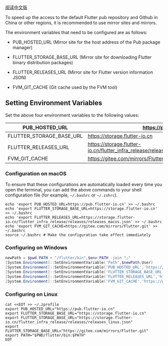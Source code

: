 [阅读中文版](https://github.com/xtcel/flubox/blob/master/how_to_configure_env.md)

To speed up the access to the default Flutter pub repository and Github in China or other regions, it is recommended to use mirror sites and mirrors.

The environment variables that need to be configured are as follows:

- PUB_HOSTED_URL (Mirror site for the host address of the Pub package manager)

- FLUTTER_STORAGE_BASE_URL (Mirror site for downloading Flutter binary distribution packages)

- FLUTTER_RELEASES_URL (Mirror site for Flutter version information JSON)

- FVM_GIT_CACHE (Git cache used by the FVM tool)

## Setting Environment Variables

Set the above four environment variables to the following values:

| PUB_HOSTED_URL           | https://pub.flutter-io.cn                                                                      |
| ------------------------ | ---------------------------------------------------------------------------------------------- |
| FLUTTER_STORAGE_BASE_URL | https://storage.flutter-io.cn                                                                  |
| FLUTTER_RELEASES_URL     | https://storage.flutter-io.cn/flutter_infra_release/releases/releases_macos/windows/linux.json |
| FVM_GIT_CACHE            | https://gitee.com/mirrors/Flutter.git                                                          |

### Configuration on macOS

To ensure that these configurations are automatically loaded every time you open the terminal, you can add the above commands to your shell configuration file (for example, `~/.bashrc` or `~/.zshrc`).

```shell
echo 'export PUB_HOSTED_URL=https://pub.flutter-io.cn' >> ~/.bashrc
echo 'export FLUTTER_STORAGE_BASE_URL=https://storage.flutter-io.cn' >> ~/.bashrc
echo 'export FLUTTER_RELEASES_URL=https://storage.flutter-io.cn/flutter_infra_release/releases/releases_macos.json' >> ~/.bashrc
echo 'export FVM_GIT_CACHE=https://gitee.com/mirrors/Flutter.git' >> ~/.bashrc
source ~/.bashrc # Make the configuration take effect immediately
```

### Configuring on Windows

```powershell
newPath = $pwd.PATH + "/flutter/bin",$env:PATH -join ";"
[System.Environment]::SetEnvironmentVariable('Path',$newPath,User)
[System.Environment]::SetEnvironmentVariable('PUB_HOSTED_URL','https://pub.flutter-io.cn',User)
[System.Environment]::SetEnvironmentVariable('FLUTTER_STORAGE_BASE_URL','https://storage.flutter-io.cn',User)
[System.Environment]::SetEnvironmentVariable('FLUTTER_RELEASES_URL','https://storage.flutter-io.cn/flutter_infra_release/releases/releases_windows.json',User)
[System.Environment]::SetEnvironmentVariable('FVM_GIT_CACHE','https://gitee.com/mirrors/Flutter.git',User)
```

### Configuring on Linux

```shell
cat <<EOT >> ~/.zprofile
export PUB_HOSTED_URL="https://pub.flutter-io.cn"
export FLUTTER_STORAGE_BASE_URL="https://storage.flutter-io.cn"
export FLUTTER_STORAGE_BASE_URL="https://storage.flutter-io.cn/flutter_infra_release/releases/releases_linux.json"
export FLUTTER_STORAGE_BASE_URL="https://gitee.com/mirrors/Flutter.git"
export PATH="$PWD/flutter/bin:$PATH"
EOT
```
